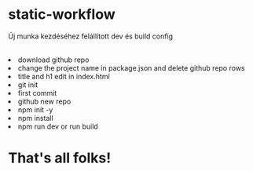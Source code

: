 # static-workflow
Új munka kezdéséhez felállított dev és build config <br>
<br>
<li>download github repo</li>
<li>change the project name in package.json and delete github repo rows</li>
<li>title and h1 edit in index.html</li>
<li>git init</li>
<li>first commit</li>
<li>github new repo</li>
<li>npm init -y</li>
<li>npm install</li>
<li>npm run dev or run build</li>

# That's all folks!
